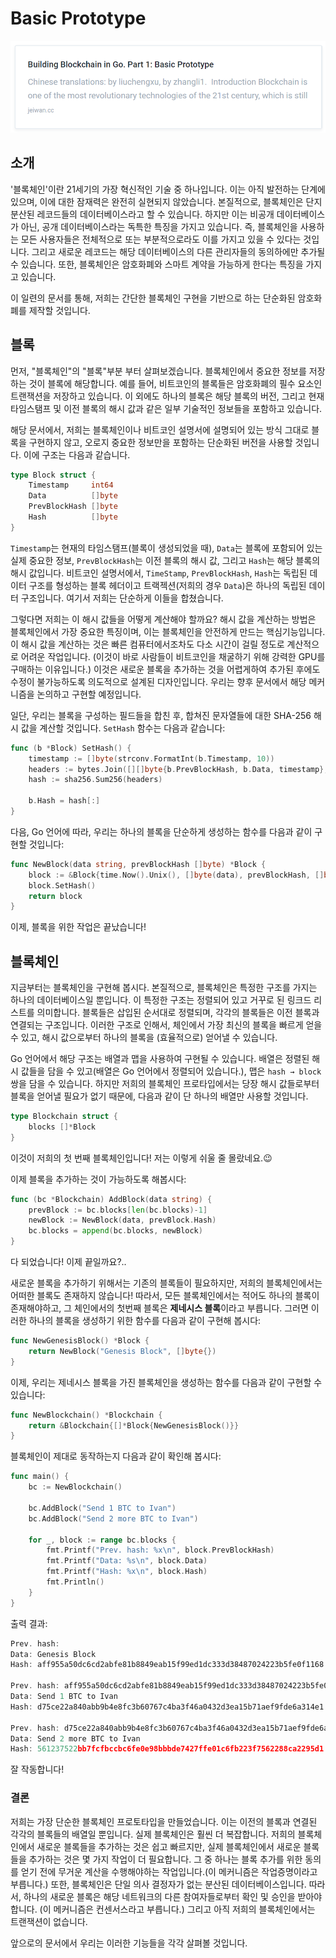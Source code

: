 # Basic Prototype

[![](../.gitbook/assets/image.png)](https://jeiwan.cc/posts/building-blockchain-in-go-part-1/)

## 소개

'블록체인'이란 21세기의 가장 혁신적인 기술 중 하나입니다. 이는 아직 발전하는 단계에 있으며, 이에 대한 잠재력은 완전히 실현되지 않았습니다. 본질적으로, 블록체인은 단지 분산된 레코드들의 데이터베이스라고 할 수 있습니다. 하지만 이는 비공개 데이터베이스가 아닌, 공개 데이터베이스라는 독특한 특징을 가지고 있습니다. 즉, 블록체인을 사용하는 모든 사용자들은 전체적으로 또는 부분적으로라도 이를 가지고 있을 수 있다는 것입니다. 그리고 새로운 레코드는 해당 데이터베이스의 다른 관리자들의 동의하에만 추가될 수 있습니다. 또한, 블록체인은 암호화폐와 스마트 계약을 가능하게 한다는 특징을 가지고 있습니다.

이 일련의 문서를 통해, 저희는 간단한 블록체인 구현을 기반으로 하는 단순화된 암호화폐를 제작할 것입니다.

## 블록

먼저, "블록체인"의 "블록"부분 부터 살펴보겠습니다. 블록체인에서 중요한 정보를 저장하는 것이 블록에 해당합니다. 예를 들어, 비트코인의 블록들은 암호화폐의 필수 요소인 트랜잭션을 저장하고 있습니다. 이 외에도 하나의 블록은 해당 블록의 버전, 그리고 현재 타임스탬프 및 이전 블록의 해시 값과 같은 일부 기술적인 정보들을 포함하고 있습니다.

해당 문서에서, 저희는 블록체인이나 비트코인 설명서에 설명되어 있는 방식 그대로 블록을 구현하지 않고, 오로지 중요한 정보만을 포함하는 단순화된 버전을 사용할 것입니다. 이에 구조는 다음과 같습니다.

```go
type Block struct {
    Timestamp     int64
    Data          []byte
    PrevBlockHash []byte
    Hash          []byte
}
```

`Timestamp`는 현재의 타임스탬프\(블록이 생성되었을 때\), `Data`는 블록에 포함되어 있는 실제 중요한 정보, `PrevBlockHash`는 이전 블록의 해시 값, 그리고 `Hash`는 해당 블록의 해시 값입니다. 비트코인 설명서에서, `TimeStamp`, `PrevBlockHash`, `Hash`는 독립된 데이터 구조를 형성하는 블록 헤더이고 트랙젝션\(저희의 경우 `Data`\)은 하나의 독립된 데이터 구조입니다. 여기서 저희는 단순하게 이들을 합쳤습니다.

그렇다면 저희는 이 해시 값들을 어떻게 계산해야 할까요? 해시 값을 계산하는 방법은 블록체인에서 가장 중요한 특징이며, 이는 블록체인을 안전하게 만드는 핵심기능입니다. 이 해시 값을 계산하는 것은 빠른 컴퓨터에서조차도 다소 시간이 걸릴 정도로 계산적으로 어려운 작업입니다. \(이것이 바로 사람들이 비트코인을 채굴하기 위해 강력한 GPU를 구매하는 이유입니다.\) 이것은 새로운 블록을 추가하는 것을 어렵게하여 추가된 후에도 수정이 불가능하도록 의도적으로 설계된 디자인입니다. 우리는 향후 문서에서 해당 메커니즘을 논의하고 구현할 예정입니다.

일단, 우리는 블록을 구성하는 필드들을 합친 후, 합쳐진 문자열들에 대한 SHA-256 해시 값을 계산할 것입니다. `SetHash` 함수는 다음과 같습니다:

```go
func (b *Block) SetHash() {
    timestamp := []byte(strconv.FormatInt(b.Timestamp, 10))
    headers := bytes.Join([][]byte{b.PrevBlockHash, b.Data, timestamp}, []byte{})
    hash := sha256.Sum256(headers)
​
    b.Hash = hash[:]
}
```

다음, Go 언어에 따라, 우리는 하나의 블록을 단순하게 생성하는 함수를 다음과 같이 구현할 것입니다:

```go
func NewBlock(data string, prevBlockHash []byte) *Block {
    block := &Block{time.Now().Unix(), []byte(data), prevBlockHash, []byte{}}
    block.SetHash()
    return block
}
```

이제, 블록을 위한 작업은 끝났습니다!

## 블록체인

지금부터는 블록체인을 구현해 봅시다. 본질적으로, 블록체인은 특정한 구조를 가지는 하나의 데이터베이스일 뿐입니다. 이 특정한 구조는 정렬되어 있고 거꾸로 된 링크드 리스트를 의미합니다. 블록들은 삽입된 순서대로 정렬되며, 각각의 블록들은 이전 블록과 연결되는 구조입니다. 이러한 구조로 인해서, 체인에서 가장 최신의 블록을 빠르게 얻을 수 있고, 해시 값으로부터 하나의 블록을 \(효율적으로\) 얻어낼 수 있습니다.

Go 언어에서 해당 구조는 배열과 맵을 사용하여 구현될 수 있습니다. 배열은 정렬된 해시 값들을 담을 수 있고\(배열은 Go 언어에서 정렬되어 있습니다.\), 맵은 `hash → block`쌍을 담을 수 있습니다. 하지만 저희의 블록체인 프로타입에서는 당장 해시 값들로부터 블록을 얻어낼 필요가 없기 때문에, 다음과 같이 단 하나의 배열만 사용할 것입니다.

```go
type Blockchain struct {
    blocks []*Block
}
```

이것이 저희의 첫 번째 블록체인입니다! 저는 이렇게 쉬울 줄 몰랐네요.😉

이제 블록을 추가하는 것이 가능하도록 해봅시다:

```go
func (bc *Blockchain) AddBlock(data string) {
    prevBlock := bc.blocks[len(bc.blocks)-1]
    newBlock := NewBlock(data, prevBlock.Hash)
    bc.blocks = append(bc.blocks, newBlock)
}
```

다 되었습니다! 이제 끝일까요?..

새로운 블록을 추가하기 위해서는 기존의 블록들이 필요하지만, 저희의 블록체인에서는 어떠한 블록도 존재하지 않습니다! 따라서, 모든 블록체인에서는 적어도 하나의 블록이 존재해야하고, 그 체인에서의 첫번째 블록은 **제네시스 블록**이라고 부릅니다. 그러면 이러한 하나의 블록을 생성하기 위한 함수를 다음과 같이 구현해 봅시다:

```go
func NewGenesisBlock() *Block {
    return NewBlock("Genesis Block", []byte{})
}
```

이제, 우리는 제네시스 블록을 가진 블록체인을 생성하는 함수를 다음과 같이 구현할 수 있습니다:

```go
func NewBlockchain() *Blockchain {
    return &Blockchain{[]*Block{NewGenesisBlock()}}
}
```

블록체인이 제대로 동작하는지 다음과 같이 확인해 봅시다:

```go
func main() {
    bc := NewBlockchain()
​
    bc.AddBlock("Send 1 BTC to Ivan")
    bc.AddBlock("Send 2 more BTC to Ivan")
​
    for _, block := range bc.blocks {
        fmt.Printf("Prev. hash: %x\n", block.PrevBlockHash)
        fmt.Printf("Data: %s\n", block.Data)
        fmt.Printf("Hash: %x\n", block.Hash)
        fmt.Println()
    }
}
```

출력 결과:

```go
Prev. hash:
Data: Genesis Block
Hash: aff955a50dc6cd2abfe81b8849eab15f99ed1dc333d38487024223b5fe0f1168
​
Prev. hash: aff955a50dc6cd2abfe81b8849eab15f99ed1dc333d38487024223b5fe0f1168
Data: Send 1 BTC to Ivan
Hash: d75ce22a840abb9b4e8fc3b60767c4ba3f46a0432d3ea15b71aef9fde6a314e1
​
Prev. hash: d75ce22a840abb9b4e8fc3b60767c4ba3f46a0432d3ea15b71aef9fde6a314e1
Data: Send 2 more BTC to Ivan
Hash: 561237522bb7fcfbccbc6fe0e98bbbde7427ffe01c6fb223f7562288ca2295d1
```

잘 작동합니다!

### 결론

저희는 가장 단순한 블록체인 프로토타입을 만들었습니다. 이는 이전의 블록과 연결된 각각의 블록들의 배열일 뿐입니다. 실제 블록체인은 훨씬 더 복잡합니다. 저희의 블록체인에서 새로운 블록들을 추가하는 것은 쉽고 빠르지만, 실제 블록체인에서 새로운 블록들을 추가하는 것은 몇 가지 작업이 더 필요합니다. 그 중 하나는 블록 추가를 위한 동의를 얻기 전에 무거운 계산을 수행해야하는 작업입니다.\(이 메커니즘은 작업증명이라고 부릅니다.\) 또한, 블록체인은 단일 의사 결정자가 없는 분산된 데이터베이스입니다. 따라서, 하나의 새로운 블록은 해당 네트워크의 다른 참여자들로부터 확인 및 승인을 받아야 합니다. \(이 메커니즘은 컨센서스라고 부릅니다.\) 그리고 아직 저희의 블록체인에서는 트랜잭션이 없습니다.

앞으로의 문서에서 우리는 이러한 기능들을 각각 살펴볼 것입니다.

